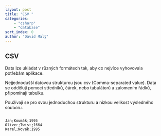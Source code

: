 ```yaml
---
layout: post
title: "CSV "
categories:
    - "csharp"
    - "database"
sort_index: 0
author: "David Malý"
--- 
```



## CSV


Data lze ukládat v různých formátech tak, aby co nejvíce vyhovovala potřebám aplikace.



Nejjednodušší datovou strukturou jsou csv (Comma-separated value). Data se oddělují pomocí středníků, čárek, nebo tabulátorů a zalomením řádků, připomínají tabulku.



Používají se pro svou jednoduchou strukturu a nízkou velikost výsledného souboru.


```

Jan;Koumák;1995
Oliver;Twist;1664
Karel;Novák;1995

```
